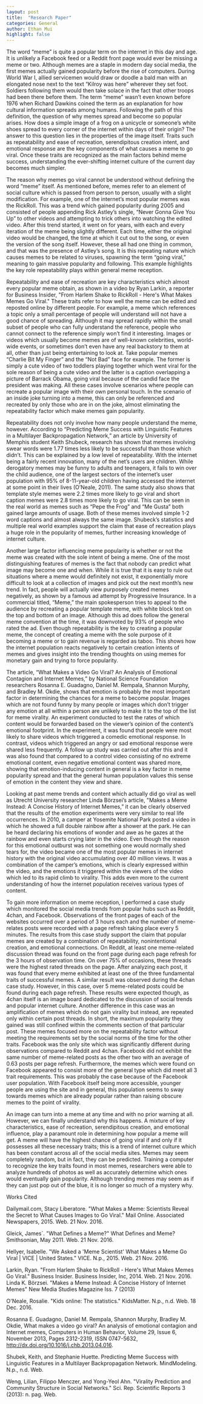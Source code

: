 ```yaml
---
layout: post
title:  "Research Paper"
categories: General
author: Ethan Mui
highlight: false
---
```

The word “meme” is quite a popular term on the internet in this day and age. It is unlikely a Facebook feed or a Reddit front page would ever be missing a meme or two. Although memes are a staple in modern day social media, the first memes actually gained popularity before the rise of computers. During World War I, allied servicemen would draw or doodle a bald man with an elongated nose next to the text “Kilroy was here” wherever they set foot. Soldiers following them would then take solace in the fact that other troops had been there before them. The term “meme” wasn’t even known before 1976 when Richard Dawkins coined the term as an explanation for how cultural information spreads among humans. Following the path of this definition, the question of why memes spread and become so popular arises. How does a simple image of a frog on a unicycle or someone’s white shoes spread to every corner of the internet within days of their origin? The answer to this question lies in the properties of the image itself. Traits such as repeatability and ease of recreation, serendipitous creation intent, and emotional response are the key components of what causes a meme to go viral. Once these traits are recognized as the main factors behind meme success, understanding the ever-shifting internet culture of the current day becomes much simpler.

The reason why memes go viral cannot be understood without defining the word “meme” itself. As mentioned before, memes refer to an element of social culture which is passed from person to person, usually with a slight modification. For example, one of the internet’s most popular memes was the RickRoll. This was a trend which gained popularity during 2005 and consisted of people appending Rick Astley’s single, “Never Gonna Give You Up” to other videos and attempting to trick others into watching the edited video. After this trend started, it went on for years, with each and every iteration of the meme being slightly different. Each time, either the original video would be changed, the time at which it cut out to the song, or even the version of the song itself. However, these all had one thing in common, and that was the presence of Astley’s song. It is this repeating nature which causes memes to be related to viruses, spawning the term “going viral,” meaning to gain massive popularity and following. This example highlights the key role repeatability plays within general meme reception. 

Repeatability and ease of recreation are key characteristics which almost every popular meme obtain, as shown in a video by Ryan Larkin, a reporter for Business Insider, "From Harlem Shake to RickRoll - Here's What Makes Memes Go Viral." These traits refer to how well the meme can be edited and reposted online by different people. For example, a meme which references a topic only a small percentage of people will understand will not have a good chance of spreading. Although it may spread rapidly within the small subset of people who can fully understand the reference, people who cannot connect to the reference simply won’t find it interesting. Images or videos which usually become memes are of well-known celebrities, world-wide events, or sometimes don’t even have any real backstory to them at all, other than just being entertaining to look at. Take popular memes “Charlie Bit My Finger” and the “Not Bad” face for example. The former is simply a cute video of two toddlers playing together which went viral for the sole reason of being a cute video and the latter is a caption overlapping a picture of Barrack Obama, going viral because of the candid face the president was making. All these cases involve scenarios where people can recreate a popular image with their own personal touch. In the scenario of an inside joke turning into a meme, this can only be referenced and recreated by only those who are in on the joke, almost eliminating the repeatability factor which make memes gain popularity. 

Repeatability does not only involve how many people understand the meme, however. According to “Predicting Meme Success with Linguistic Features in a Multilayer Backpropagation Network,” an article by University of Memphis student Keith Shubeck, research has shown that memes involving swear words were 1.77 times less likely to be successful than those which didn’t. This can be explained by a low level of repeatability. With the internet being a fairly recent innovation, many of the net’s users are children. While derogatory memes may be funny to adults and teenagers, it fails to win over the child audience, one of the largest sectors of the internet’s user population with 95% of 8-11-year-old children having accessed the internet at some point in their lives (O’Neale, 2011). The same study also shows that template style memes were 2.2 times more likely to go viral and short caption memes were 2.8 times more likely to go viral. This can be seen in the real world as memes such as “Pepe the Frog” and “Me Gusta” both gained large amounts of usage. Both of these memes involved simple 1-2 word captions and almost always the same image. Shubeck’s statistics and multiple real world examples support the claim that ease of recreation plays a huge role in the popularity of memes, further increasing knowledge of internet culture. 
	
Another large factor influencing meme popularity is whether or not the meme was created with the sole intent of being a meme. One of the most distinguishing features of memes is the fact that nobody can predict what image may become one and when. While it is true that it is easy to rule out situations where a meme would definitely not exist, it exponentially more difficult to look at a collection of images and pick out the next month’s new trend. In fact, people will actually view purposely created memes negatively, as shown by a famous ad attempt by Progressive Insurance. In a commercial titled, “Meme,” the main spokesperson tries to appeal to the audience by recreating a popular template meme, with white block text on the top and bottom of an image. Although this ad does follow the general meme convention at the time, it was downvoted by 93% of people who rated the ad. Even though repeatability is the key to creating a popular meme, the concept of creating a meme with the sole purpose of it becoming a meme or to gain revenue is regarded as taboo. This shows how the internet population reacts negatively to certain creation intents of memes and gives insight into the trending thoughts on using memes for monetary gain and trying to force popularity.
	
The article, “What Makes a Video Go Viral? An Analysis of Emotional Contagion and Internet Memes,” by National Science Foundation researchers Rosanna E. Guadagno, Daniel M. Rempala, Shannon Murphy, and Bradley M. Okdie, shows that emotion is probably the most important factor in determining the chances for a meme to become popular. Images which are not found funny by many people or images which don’t trigger any emotion at all within a person are unlikely to make it to the top of the list for meme virality. An experiment conducted to test the rates of which content would be forwarded based on the viewer’s opinion of the content’s emotional footprint. In the experiment, it was found that people were most likely to share videos which triggered a comedic emotional response. In contrast, videos which triggered an angry or sad emotional response were shared less frequently. A follow up study was carried out after this and it was also found that compared to a control video consisting of no extreme emotional content, even negative emotional content was shared more, showing that emotion-inducing content in general is a key factor in meme popularity spread and that the general human population values this sense of emotion in the content they view and share.

Looking at past meme trends and content which actually did go viral as well as Utrecht University researcher Linda Börzsei’s article, "Makes a Meme Instead: A Concise History of Internet Memes,” it can be clearly observed that the results of the emotion experiments were very similar to real life occurrences. In 2010, a camper at Yosemite National Park posted a video in which he showed a full double rainbow after a shower at the park. He can be heard declaring his emotions of wonder and awe as he gazes at the rainbow and even starts crying later in the video. Even though the reason for this emotional outburst was not something one would normally shed tears for, the video became one of the most popular memes in internet history with the original video accumulating over 40 million views. It was a combination of the camper’s emotions, which is clearly expressed within the video, and the emotions it triggered within the viewers of the video which led to its rapid climb to virality. This adds even more to the current understanding of how the internet population receives various types of content. 

To gain more information on meme reception, I performed a case study which monitored the social media trends from popular hubs such as Reddit, 4chan, and Facebook. Observations of the front pages of each of the websites occurred over a period of 3 hours each and the number of meme-relates posts were recorded with a page refresh taking place every 5 minutes. The results from this case study support the claim that popular memes are created by a combination of repeatability, nonintentional creation, and emotional connections. On Reddit, at least one meme-related discussion thread was found on the front page during each page refresh for the 3 hours of observation time. On over 75% of occasions, these threads were the highest rated threads on the page. After analyzing each post, it was found that every meme exhibited at least one of the three fundamental traits of successful memes. A similar result was observed during the 4chan case study. However, in this case, over 5 meme-related posts could be found during each page refresh. These results were expected though, as 4chan itself is an image board dedicated to the discussion of social trends and popular internet culture. Another difference in this case was an amplification of memes which do not gain virality but instead, are repeated only within certain post threads. In short, the maximum popularity they gained was still confined within the comments section of that particular post. These memes focused more on the repeatability factor without meeting the requirements set by the social norms of the time for the other traits. Facebook was the only site which was significantly different during observations compared to Reddit and 4chan. Facebook did not exhibit the same number of meme-related posts as the other two with an average of 0.63 posts per page refresh. Furthermore, the memes which were found on Facebook appeared to consist more of the general type which did meet all 3 trait requirements. This was probably the case because of the Facebook user population. With Facebook itself being more accessible, younger people are using the site and in general, this population seems to sway towards memes which are already popular rather than raising obscure memes to the point of virality. 

An image can turn into a meme at any time and with no prior warning at all. However, we can finally understand why this happens. A mixture of key characteristics, ease of recreation, serendipitous creation, and emotional influence, play a paramount role in determining how popular a meme will get. A meme will have the highest chance of going viral if and only if it possesses all these necessary traits; this is a trend of internet culture which has been constant across all of the social media sites. Memes may seem completely random, but in fact, they can be predicted. Training a computer to recognize the key traits found in most memes, researchers were able to analyze hundreds of photos as well as accurately determine which ones would eventually gain popularity. Although trending memes may seem as if they can just pop out of the blue, it is no longer so much of a mystery why. 



Works Cited

Dailymail.com, Stacy Liberatore. "What Makes a Meme: Scientists Reveal the Secret to 
What Causes Images to Go Viral." Mail Online. Associated Newspapers, 2015. Web. 
21 Nov. 2016.

Gleick, James`. "What Defines a Meme?" What Defines and Meme? Smithsonian, May 2011. 
Web. 21 Nov. 2016. 

Hellyer, Isabelle. "We Asked a 'Meme Scientist' What Makes a Meme Go Viral | VICE | United 
States." VICE. N.p., 2015. Web. 21 Nov. 2016.

Larkin, Ryan. "From Harlem Shake to RickRoll - Here's What Makes Memes Go Viral." 
Business Insider. Business Insider, Inc, 2014. Web. 21 Nov. 2016. 
Linda K. Börzsei. "Makes a Meme Instead: A Concise History of Internet Memes" New Media 
Studies Magazine Iss. 7 (2013) 

O'Neale, Rosalie. "Kids online: The statistics." KidsMatter. N.p., n.d. Web. 18 Dec. 2016.

Rosanna E. Guadagno, Daniel M. Rempala, Shannon Murphy, Bradley M. Okdie, What makes 
a video go viral? An analysis of emotional contagion and Internet memes, Computers 
in Human Behavior, Volume 29, Issue 6, November 2013, Pages 2312-2319, ISSN 
0747-5632, http://dx.doi.org/10.1016/j.chb.2013.04.016.

Shubek, Keith, and Stephanie Huette. Predicting Meme Success with Linguistic Features in a 
Multilayer Backpropagation Network. MindModeling. N.p., n.d. Web.

Weng, Lilian, Filippo Menczer, and Yong-Yeol Ahn. "Virality Prediction and Community 
Structure in Social Networks." Sci. Rep. Scientific Reports 3 (2013): n. pag. Web.
